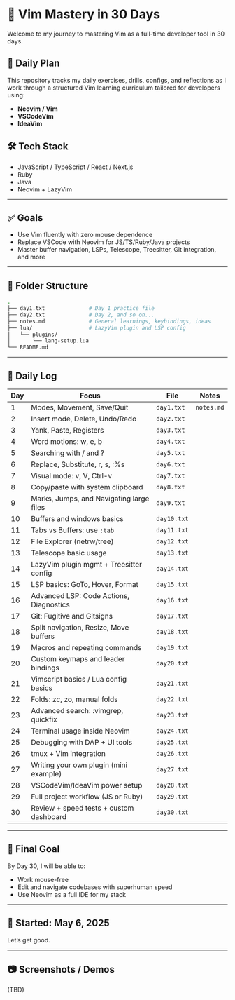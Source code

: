 # 🧠 Vim Mastery in 30 Days

Welcome to my journey to mastering Vim as a full-time developer tool in 30 days.

## 📅 Daily Plan

This repository tracks my daily exercises, drills, configs, and reflections as I work through a structured Vim learning curriculum tailored for developers using:

- **Neovim / Vim**
- **VSCodeVim**
- **IdeaVim**

## 🛠 Tech Stack

- JavaScript / TypeScript / React / Next.js
- Ruby
- Java
- Neovim + LazyVim

---

## ✅ Goals

- Use Vim fluently with zero mouse dependence
- Replace VSCode with Neovim for JS/TS/Ruby/Java projects
- Master buffer navigation, LSPs, Telescope, Treesitter, Git integration, and more

---

## 📂 Folder Structure

```bash
.
├── day1.txt              # Day 1 practice file
├── day2.txt              # Day 2, and so on...
├── notes.md              # General learnings, keybindings, ideas
├── lua/                  # LazyVim plugin and LSP config
│   └── plugins/
│       └── lang-setup.lua
└── README.md
```

---

## 📓 Daily Log

| Day | Focus                                    | File        | Notes      |
| --- | ---------------------------------------- | ----------- | ---------- |
| 1   | Modes, Movement, Save/Quit               | `day1.txt`  | `notes.md` |
| 2   | Insert mode, Delete, Undo/Redo           | `day2.txt`  |            |
| 3   | Yank, Paste, Registers                   | `day3.txt`  |            |
| 4   | Word motions: w, e, b                    | `day4.txt`  |            |
| 5   | Searching with / and ?                   | `day5.txt`  |            |
| 6   | Replace, Substitute, r, s, :%s           | `day6.txt`  |            |
| 7   | Visual mode: v, V, Ctrl-v                | `day7.txt`  |            |
| 8   | Copy/paste with system clipboard         | `day8.txt`  |            |
| 9   | Marks, Jumps, and Navigating large files | `day9.txt`  |            |
| 10  | Buffers and windows basics               | `day10.txt` |            |
| 11  | Tabs vs Buffers: use `:tab`              | `day11.txt` |            |
| 12  | File Explorer (netrw/tree)               | `day12.txt` |            |
| 13  | Telescope basic usage                    | `day13.txt` |            |
| 14  | LazyVim plugin mgmt + Treesitter config  | `day14.txt` |            |
| 15  | LSP basics: GoTo, Hover, Format          | `day15.txt` |            |
| 16  | Advanced LSP: Code Actions, Diagnostics  | `day16.txt` |            |
| 17  | Git: Fugitive and Gitsigns               | `day17.txt` |            |
| 18  | Split navigation, Resize, Move buffers   | `day18.txt` |            |
| 19  | Macros and repeating commands            | `day19.txt` |            |
| 20  | Custom keymaps and leader bindings       | `day20.txt` |            |
| 21  | Vimscript basics / Lua config basics     | `day21.txt` |            |
| 22  | Folds: zc, zo, manual folds              | `day22.txt` |            |
| 23  | Advanced search: :vimgrep, quickfix      | `day23.txt` |            |
| 24  | Terminal usage inside Neovim             | `day24.txt` |            |
| 25  | Debugging with DAP + UI tools            | `day25.txt` |            |
| 26  | tmux + Vim integration                   | `day26.txt` |            |
| 27  | Writing your own plugin (mini example)   | `day27.txt` |            |
| 28  | VSCodeVim/IdeaVim power setup            | `day28.txt` |            |
| 29  | Full project workflow (JS or Ruby)       | `day29.txt` |            |
| 30  | Review + speed tests + custom dashboard  | `day30.txt` |            |

---

## 🏁 Final Goal

By Day 30, I will be able to:

- Work mouse-free
- Edit and navigate codebases with superhuman speed
- Use Neovim as a full IDE for my stack

---

## 📌 Started: May 6, 2025

Let’s get good.

---

## 📷 Screenshots / Demos

(TBD)
